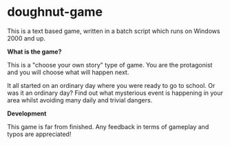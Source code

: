 # doughnut-game

This is a text based game, written in a batch script which runs on Windows 2000 and up.

<b>What is the game?</b>

This is a "choose your own story" type of game. You are the protagonist and you will choose what will happen next.

It all started on an ordinary day where you were ready to go to school. Or was it an ordinary day? Find out what mysterious event is happening in your area whilst avoiding many daily and trivial dangers.

<b>Development</b>

This game is far from finished. Any feedback in terms of gameplay and typos are appreciated!
